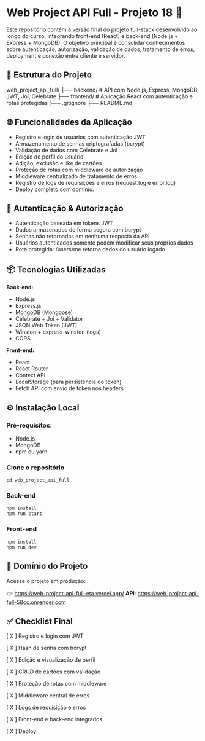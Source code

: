 # Web Project API Full - Projeto 18 🚀

Este repositório contém a versão final do projeto full-stack desenvolvido ao longo do curso, integrando front-end (React) e back-end (Node.js + Express + MongoDB). O objetivo principal é consolidar conhecimentos sobre autenticação, autorização, validação de dados, tratamento de erros, deployment e conexão entre cliente e servidor.

## 📁 Estrutura do Projeto

web_project_api_full/
├── backend/ # API com Node.js, Express, MongoDB, JWT, Joi, Celebrate
├── frontend/ # Aplicação React com autenticação e rotas protegidas
├── .gitignore
├── README.md

## 🌐 Funcionalidades da Aplicação

- Registro e login de usuários com autenticação JWT
- Armazenamento de senhas criptografadas (bcrypt)
- Validação de dados com Celebrate e Joi
- Edição de perfil do usuário
- Adição, exclusão e like de cartões
- Proteção de rotas com middleware de autorização
- Middleware centralizado de tratamento de erros
- Registro de logs de requisições e erros (request.log e error.log)
- Deploy completo com domínio.

## 🔐 Autenticação & Autorização

- Autenticação baseada em tokens JWT
- Dados armazenados de forma segura com bcrypt
- Senhas não retornadas em nenhuma resposta da API
- Usuários autenticados somente podem modificar seus próprios dados
- Rota protegida: /users/me retorna dados do usuário logado

## 📦 Tecnologias Utilizadas

**Back-end:**

- Node.js
- Express.js
- MongoDB (Mongoose)
- Celebrate + Joi + Validator
- JSON Web Token (JWT)
- Winston + express-winston (logs)
- CORS

**Front-end:**

- React
- React Router
- Context API
- LocalStorage (para persistência do token)
- Fetch API com envio de token nos headers

## ⚙️ Instalação Local

### Pré-requisitos:

- Node.js
- MongoDB
- npm ou yarn

### Clone o repositório

```git clone https://github.com/seu-usuario/web_project_api_full.git
cd web_project_api_full
```

### Back-end

```cd backend
npm install
npm run start
```

### Front-end

```cd ../frontend
npm install
npm run dev
```

## 🔗 Domínio do Projeto

Acesse o projeto em produção:

👉 https://web-project-api-full-eta.vercel.app/
**API**: https://web-project-api-full-58cc.onrender.com

## ✅ Checklist Final

[ X ] Registro e login com JWT

[ X ] Hash de senha com bcrypt

[ X ] Edição e visualização de perfil

[ X ] CRUD de cartões com validação

[ X ] Proteção de rotas com middleware

[ X ] Middleware central de erros

[ X ] Logs de requisição e erros

[ X ] Front-end e back-end integrados

[ X ] Deploy
